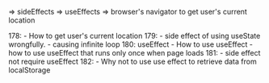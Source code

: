=> sideEffects
=> useEffects
=> browser's navigator to get user's current location

178:
    - How to get user's current location
179: 
    - side effect of using useState wrongfully.
    - causing infinite loop
180: useEffect
    - How to use useEffect
    - how to use useEffect that runs only once when page loads
181: 
    - side effect not require useEffect
182:
    - Why not to use use effect to retrieve data from localStorage
